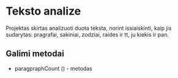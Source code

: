 # Teksto analize

Projektas skirtas analizuoti duota teksta, norint issiaiskinti, kaip jis sudarytas: pragrafai, sakiniai, zodziai, raides ir tt, ju kiekis ir pan.

## Galimi metodai
- paragpraphCount () - metodas 
